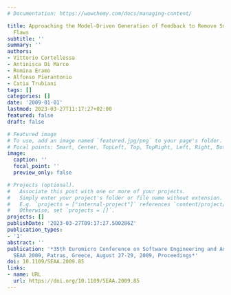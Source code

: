 ```yaml
---
# Documentation: https://wowchemy.com/docs/managing-content/

title: Approaching the Model-Driven Generation of Feedback to Remove Software Performance
  Flaws
subtitle: ''
summary: ''
authors:
- Vittorio Cortellessa
- Antinisca Di Marco
- Romina Eramo
- Alfonso Pierantonio
- Catia Trubiani
tags: []
categories: []
date: '2009-01-01'
lastmod: 2023-03-27T11:17:27+02:00
featured: false
draft: false

# Featured image
# To use, add an image named `featured.jpg/png` to your page's folder.
# Focal points: Smart, Center, TopLeft, Top, TopRight, Left, Right, BottomLeft, Bottom, BottomRight.
image:
  caption: ''
  focal_point: ''
  preview_only: false

# Projects (optional).
#   Associate this post with one or more of your projects.
#   Simply enter your project's folder or file name without extension.
#   E.g. `projects = ["internal-project"]` references `content/project/deep-learning/index.md`.
#   Otherwise, set `projects = []`.
projects: []
publishDate: '2023-03-27T09:17:27.500286Z'
publication_types:
- '1'
abstract: ''
publication: '*35th Euromicro Conference on Software Engineering and Advanced Applications,
  SEAA 2009, Patras, Greece, August 27-29, 2009, Proceedings*'
doi: 10.1109/SEAA.2009.85
links:
- name: URL
  url: https://doi.org/10.1109/SEAA.2009.85
---
```

